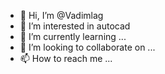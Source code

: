 - 👋 Hi, I’m @Vadimlag
- 👀 I’m interested in autocad
- 🌱 I’m currently learning ...
- 💞️ I’m looking to collaborate on ...
- 📫 How to reach me ...

<!---
Vadimlag/Vadimlag is a ✨ special ✨ repository because its `README.md` (this file) appears on your GitHub profile.
You can click the Preview link to take a look at your changes.
--->
